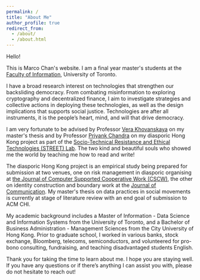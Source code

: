 ```yaml
---
permalink: /
title: "About Me"
author_profile: true
redirect_from: 
  - /about/
  - /about.html
---
```


Hello! 

This is Marco Chan's website. I am a final year master's students at the [Faculty of Information](https://ischool.utoronto.ca/), University of Toronto. 

I have a broad research interest on technologies that strengthen our backsliding democracy. From combating misinformation to exploring cryptography and decentralized finance, I aim to investigate strategies and collective actions in deploying these technologies, as well as the design implications that supports social justice. Technologies are after all instruments, it is the people’s heart, mind, and will that drive democracy.

I am very fortunate to be advised by Professor [Vera Khovanskaya](https://verakhovanskaya.github.io/) on my master's thesis and by Professor [Priyank Chandra](https://www.priyankc.com/) on my diasporic Hong Kong project as part of the [Socio-Technical Resistance and Ethical Technologies (STREET) Lab](https://www.streetlab.tech/). The two kind and beautiful souls who showed me the world by teaching me how to read and write!

The diasporic Hong Kong project is an empirical study being prepared for submission at two venues, one on risk management in diasporic organising at [the Journal of Computer Supported Cooperative Work (CSCW)](https://link.springer.com/journal/10606), the other on identity construction and boundary work at the [Journal of Communication](https://academic.oup.com/JOC?login=true). My master's thesis on data practices in social movements is currently at stage of literature review with an end goal of submission to ACM CHI. 

My academic background includes a Master of Information - Data Science and Information Systems from the University of Toronto, and a Bachelor of Business Administration - Management Sciences from the City University of Hong Kong. Prior to graduate school, I worked in various banks, stock exchange, Bloomberg, telecoms, semiconductors, and volunteered for pro-bono consulting, fundraising, and teaching disadvantaged students English.

Thank you for taking the time to learn about me. I hope you are staying well. If you have any questions or if there’s anything I can assist you with, please do not hesitate to reach out!
